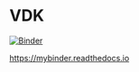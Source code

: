 # VDK 

[![Binder](https://mybinder.org/badge_logo.svg)](https://mybinder.org/v2/gh/dvalkova/amld-correlation-example/e0bb60118d9f6ec67e7b467ee1e5cf58f4afbd11)

https://mybinder.readthedocs.io 
